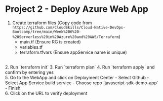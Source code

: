 # Project 2 - Deploy Azure Web App

1. Create terraform files (Copy code from `https://github.com/CloudSkills/Cloud-Native-DevOps-Bootcamp/tree/main/Week%206%20-%20Serverless%20in%20Azure%20and%20AWS/Terraform`)
    - main.tf (Ensure RG is created)
    - variables.tf
    - terraform.tfvars (Ensure appService name is unique)
<br> 
2. Run `terraform init`
3. Run `terraform plan`
4. Run `terraform apply` and confirm by entering yes
<br>
5. Go to the WebApp and click on Deployment Center
    - Select Github
    - Select App Service build service
    - Choose repo `javascript-sdk-demo-app`
    - Finish
<br>
6. Click on the URL to verify deployment